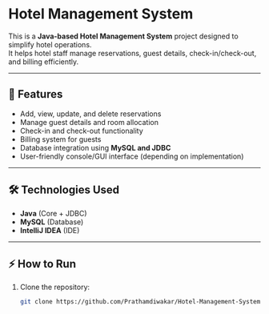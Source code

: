 # Hotel Management System

This is a **Java-based Hotel Management System** project designed to simplify hotel operations.  
It helps hotel staff manage reservations, guest details, check-in/check-out, and billing efficiently.

---

## 🚀 Features
- Add, view, update, and delete reservations  
- Manage guest details and room allocation  
- Check-in and check-out functionality  
- Billing system for guests  
- Database integration using **MySQL and JDBC**  
- User-friendly console/GUI interface (depending on implementation)

---

## 🛠️ Technologies Used
- **Java** (Core + JDBC)  
- **MySQL** (Database)  
- **IntelliJ IDEA** (IDE)  

---

## ⚡ How to Run
1. Clone the repository:
   ```bash
   git clone https://github.com/Prathamdiwakar/Hotel-Management-System.git
